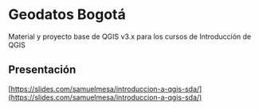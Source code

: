 # Geodatos Bogotá

Material y proyecto base de QGIS v3.x para los cursos de Introducción de QGIS 

## Presentación

[https://slides.com/samuelmesa/introduccion-a-qgis-sda/](https://slides.com/samuelmesa/introduccion-a-qgis-sda/)
